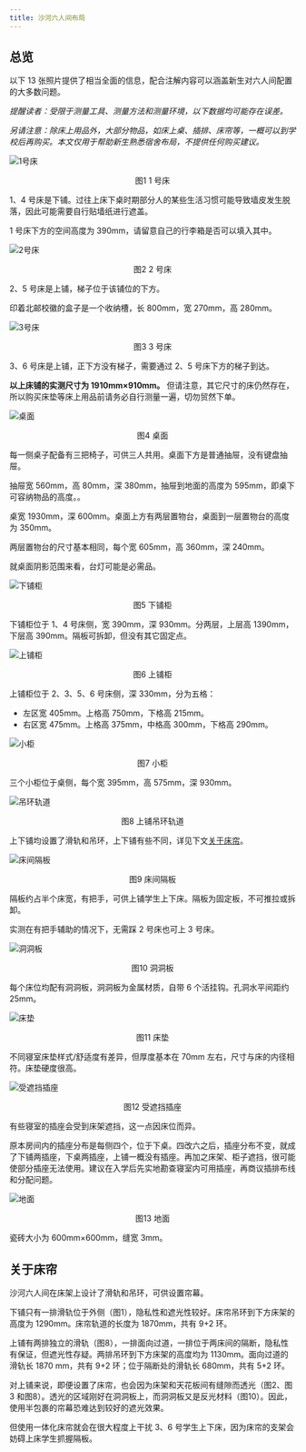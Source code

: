 ```yaml
---
title: 沙河六人间布局
---
```


## 总览

以下 13 张照片提供了相当全面的信息，配合注解内容可以涵盖新生对六人间配置的大多数问题。

*提醒读者：受限于测量工具、测量方法和测量环境，以下数据均可能存在误差。*

*另请注意：除床上用品外，大部分物品，如床上桌、插排、床帘等，一概可以到学校后再购买。本文仅用于帮助新生熟悉宿舍布局，不提供任何购买建议。*

![1号床](../../../assets/沙河六人间/1号床.jpg)
<center><figcaption>图1 1 号床</figcaption></center>

1、4 号床是下铺。过往上床下桌时期部分人的某些生活习惯可能导致墙皮发生脱落，因此可能需要自行贴墙纸进行遮盖。

1 号床下方的空间高度为 390mm，请留意自己的行李箱是否可以填入其中。

![2号床](../../../assets/沙河六人间/2号床.jpg)
<center><figcaption>图2 2 号床</figcaption></center>

2、5 号床是上铺，梯子位于该铺位的下方。

印着北邮校徽的盒子是一个收纳槽，长 800mm，宽 270mm，高 280mm。

![3号床](../../../assets/沙河六人间/3号床.jpg)
<center><figcaption>图3 3 号床</figcaption></center>

3、6 号床是上铺，正下方没有梯子，需要通过 2、5 号床下方的梯子到达。

**以上床铺的实测尺寸为 1910mm$\times$910mm。** 但请注意，其它尺寸的床仍然存在，所以购买床垫等床上用品前请务必自行测量一遍，切勿贸然下单。

![桌面](../../../assets/沙河六人间/桌面.jpg)
<center><figcaption>图4 桌面</figcaption></center>

每一侧桌子配备有三把椅子，可供三人共用。桌面下方是普通抽屉，没有键盘抽屉。

抽屉宽 560mm，高 80mm，深 380mm，抽屉到地面的高度为 595mm，即桌下可容纳物品的高度。。

桌宽 1930mm，深 600mm。桌面上方有两层置物台，桌面到一层置物台的高度为 350mm。

两层置物台的尺寸基本相同，每个宽 605mm，高 360mm，深 240mm。

就桌面阴影范围来看，台灯可能是必需品。

![下铺柜](../../../assets/沙河六人间/下铺柜.jpg)
<center><figcaption>图5 下铺柜</figcaption></center>

下铺柜位于 1、4 号床侧，宽 390mm，深 930mm。分两层，上层高 1390mm，下层高 390mm。隔板可拆卸，但没有其它固定点。

![上铺柜](../../../assets/沙河六人间/上铺柜.jpg)
<center><figcaption>图6 上铺柜</figcaption></center>

上铺柜位于 2、3、5、6 号床侧，深 330mm，分为五格：

- 左区宽 405mm。上格高 750mm，下格高 215mm。
- 右区宽 475mm。上格高 375mm，中格高 300mm，下格高 290mm。

![小柜](../../../assets/沙河六人间/小柜.jpg)
<center><figcaption>图7 小柜</figcaption></center>

三个小柜位于桌侧，每个宽 395mm，高 575mm，深 930mm。

![吊环轨道](../../../assets/沙河六人间/吊环轨道.jpg)
<center><figcaption>图8 上铺吊环轨道</figcaption></center>

上下铺均设置了滑轨和吊环，上下铺有些不同，详见下文[关于床帘](#关于床帘)。

![床间隔板](../../../assets/沙河六人间/床间隔板.jpg)
<center><figcaption>图9 床间隔板</figcaption></center>

隔板约占半个床宽，有把手，可供上铺学生上下床。隔板为固定板，不可推拉或拆卸。

实测在有把手辅助的情况下，无需踩 2 号床也可上 3 号床。

![洞洞板](../../../assets/沙河六人间/洞洞板.jpg)
<center><figcaption>图10 洞洞板</figcaption></center>

每个床位均配有洞洞板，洞洞板为金属材质，自带 6 个活挂钩。孔洞水平间距约 25mm。

![床垫](../../../assets/沙河六人间/床垫.jpg)
<center><figcaption>图11 床垫</figcaption></center>

不同寝室床垫样式/舒适度有差异，但厚度基本在 70mm 左右，尺寸与床的内径相符。床垫硬度很高。

![受遮挡插座](../../../assets/沙河六人间/受遮挡插座.jpg)
<center><figcaption>图12 受遮挡插座</figcaption></center>

有些寝室的插座会受到床架遮挡，这一点因床位而异。

原本房间内的插座分布是每侧四个，位于下桌。四改六之后，插座分布不变，就成了下铺两插座，下桌两插座，上铺一概没有插座。再加之床架、柜子遮挡，很可能使部分插座无法使用。建议在入学后先实地勘查寝室内可用插座，再商议插排布线和分配问题。

![地面](../../../assets/沙河六人间/地面.jpg)
<center><figcaption>图13 地面</figcaption></center>

瓷砖大小为 600mm$\times$600mm，缝宽 3mm。

## 关于床帘

沙河六人间在床架上设计了滑轨和吊环，可供设置帘幕。

下铺只有一排滑轨位于外侧（图1），隐私性和遮光性较好。床帘吊环到下方床架的高度为 1290mm。床帘轨道的长度为 1870mm，共有 9+2 环。

上铺有两排独立的滑轨（图8），一排面向过道，一排位于两床间的隔断，隐私性有保证，但遮光性存疑。两排吊环到下方床架的高度均为 1130mm。面向过道的滑轨长 1870 mm，共有 9+2 环；位于隔断处的滑轨长 680mm，共有 5+2 环。

对上铺来说，即便设置了床帘，也会因为床架和天花板间有缝隙而透光（图2、图3 和图8）。透光的区域刚好在洞洞板上，而洞洞板又是反光材料（图10）。因此，使用半包裹的帘幕恐难达到较好的遮光效果。

但使用一体化床帘就会在很大程度上干扰 3、6 号学生上下床，因为床帘的支架会妨碍上床学生抓握隔板。
